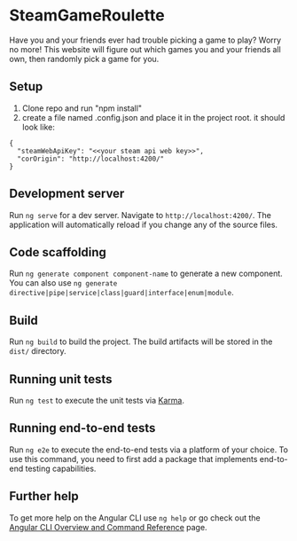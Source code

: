 # SteamGameRoulette

Have you and your friends ever had trouble picking a game to play? Worry no more! This website will figure out which games you and your friends all own, then randomly pick a game for you.

## Setup

1. Clone repo and run "npm install"
2. create a file named .config.json and place it in the project root. it should look like:

```
{
  "steamWebApiKey": "<<your steam api web key>>",
  "corOrigin": "http://localhost:4200/"
}
```

## Development server

Run `ng serve` for a dev server. Navigate to `http://localhost:4200/`. The application will automatically reload if you change any of the source files.

## Code scaffolding

Run `ng generate component component-name` to generate a new component. You can also use `ng generate directive|pipe|service|class|guard|interface|enum|module`.

## Build

Run `ng build` to build the project. The build artifacts will be stored in the `dist/` directory.

## Running unit tests

Run `ng test` to execute the unit tests via [Karma](https://karma-runner.github.io).

## Running end-to-end tests

Run `ng e2e` to execute the end-to-end tests via a platform of your choice. To use this command, you need to first add a package that implements end-to-end testing capabilities.

## Further help

To get more help on the Angular CLI use `ng help` or go check out the [Angular CLI Overview and Command Reference](https://angular.io/cli) page.
